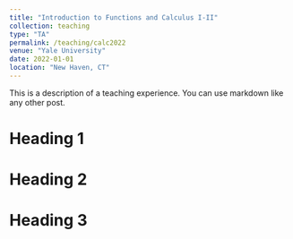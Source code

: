 ```yaml
---
title: "Introduction to Functions and Calculus I-II"
collection: teaching
type: "TA"
permalink: /teaching/calc2022
venue: "Yale University"
date: 2022-01-01
location: "New Haven, CT"
---
```


This is a description of a teaching experience. You can use markdown like any other post.

Heading 1
======

Heading 2
======

Heading 3
======
